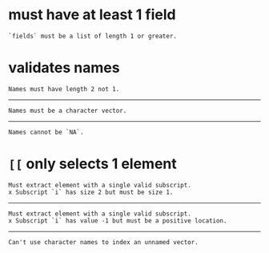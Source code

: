 # must have at least 1 field

    `fields` must be a list of length 1 or greater.

# validates names

    Names must have length 2 not 1.

---

    Names must be a character vector.

---

    Names cannot be `NA`.

# `[[` only selects 1 element

    Must extract element with a single valid subscript.
    x Subscript `i` has size 2 but must be size 1.

---

    Must extract element with a single valid subscript.
    x Subscript `i` has value -1 but must be a positive location.

---

    Can't use character names to index an unnamed vector.

